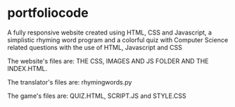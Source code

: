 # portfoliocode
A fully responsive website created using HTML, CSS and Javascript, a simplistic rhyming word program and a colorful quiz with Computer Science related questions with the use of HTML, Javascript and CSS

The website's files are: THE CSS, IMAGES AND JS FOLDER AND THE INDEX.HTML.

The translator's files are: rhymingwords.py

The game's files are: QUIZ.HTML, SCRIPT.JS and STYLE.CSS




























































